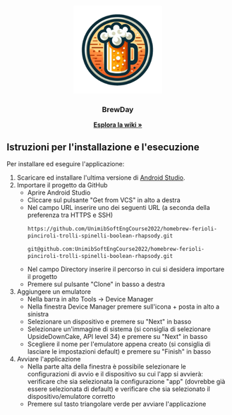 <!-- PROJECT LOGO -->
<br />
<div align="center">
  <a href="https://github.com/UnimibSoftEngCourse2022/homebrew-ferioli-pinciroli-trolli-spinelli-boolean-rhapsody">
    <img src="images/logo-app-round.png" alt="Logo" width="200" height="200">
  </a>

  <h3 align="center">BrewDay</h3>

  <p align="center">
    <a href="https://github.com/UnimibSoftEngCourse2022/homebrew-ferioli-pinciroli-trolli-spinelli-boolean-rhapsody/wiki"><strong>Esplora la wiki »</strong></a>
  </p>
</div>

## Istruzioni per l'installazione e l'esecuzione
Per installare ed eseguire l'applicazione:
1. Scaricare ed installare l'ultima versione di [Android Studio](https://developer.android.com/studio).
2. Importare il progetto da GitHub
   - Aprire Android Studio
   - Cliccare sul pulsante "Get from VCS" in alto a destra
   - Nel campo URL inserire uno dei seguenti URL (a seconda della preferenza tra HTTPS e SSH)
     ```
     https://github.com/UnimibSoftEngCourse2022/homebrew-ferioli-pinciroli-trolli-spinelli-boolean-rhapsody.git
     ```
     ```
     git@github.com:UnimibSoftEngCourse2022/homebrew-ferioli-pinciroli-trolli-spinelli-boolean-rhapsody.git
     ```
   - Nel campo Directory inserire il percorso in cui si desidera importare il progetto
   - Premere sul pulsante "Clone" in basso a destra
3. Aggiungere un emulatore
   - Nella barra in alto Tools &rarr; Device Manager
   - Nella finestra Device Manager premere sull'icona + posta in alto a sinistra
   - Selezionare un dispositivo e premere su "Next" in basso
   - Selezionare un'immagine di sistema (si consiglia di selezionare UpsideDownCake, API level 34) e premere su "Next" in basso
   - Scegliere il nome per l'emulatore appena creato (si consiglia di lasciare le impostazioni default) e premere su "Finish" in basso
4. Avviare l'applicazione
   - Nella parte alta della finestra è possibile selezionare le configurazioni di avvio e il dispositivo su cui l'app si avvierà: verificare che sia selezionata la configurazione "app" (dovrebbe già essere selezionata di default) e verificare che sia selezionato il dispositivo/emulatore corretto
   - Premere sul tasto triangolare verde per avviare l'applicazione
